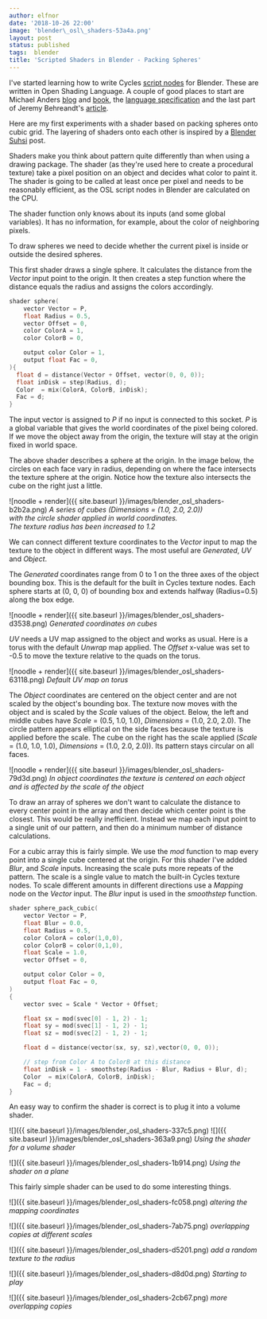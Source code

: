 ```yaml
---
author: elfnor
date: '2018-10-26 22:00'
image: 'blender\_osl\_shaders-53a4a.png'
layout: post
status: published
tags:  blender
title: 'Scripted Shaders in Blender - Packing Spheres'
---
```


I\'ve started learning how to write Cycles [script nodes]() for Blender. These are written in Open Shading Language. A couple of good places to start are Michael Anders [blog](https://blog.michelanders.nl/search/label/osl) and [book](https://blendermarket.com/products/open-shading-language-for-blender), the [language specification](https://github.com/imageworks/OpenShadingLanguage/blob/master/src/doc/osl-languagespec.pdf) and the last part of Jeremy Behreandt\'s [article](https://medium.com/@behreajj/creative-coding-in-blender-a-primer-53e79ff71e).

Here are my first experiments with a shader based on packing spheres onto cubic grid. The layering of shaders onto each other is inspired by a [Blender Suhsi](https://blendersushi.blogspot.com/2013/08/osl-disk-grid.html) post.

Shaders make you think about pattern quite differently than when using a drawing package. The shader (as they\'re used here to create a procedural texture) take a pixel position on an object and decides what color to paint it. The shader is going to be called at least once per pixel and needs to be reasonably efficient, as the OSL script nodes in Blender are calculated on the CPU.

The shader function only knows about its inputs (and some global variables). It has no information, for example, about the color of neighboring pixels.

To draw spheres we need to decide whether the current pixel is inside or outside the desired spheres.

This first shader draws a single sphere. It calculates the distance from the *Vector* input point to the origin. It then creates a step function where the distance equals the radius and assigns the colors accordingly.

```c
shader sphere(
    vector Vector = P,    
    float Radius = 0.5,
    vector Offset = 0,
    color ColorA = 1,
    color ColorB = 0,

    output color Color = 1,
    output float Fac = 0,
){
  float d = distance(Vector + Offset, vector(0, 0, 0));
  float inDisk = step(Radius, d);
  Color  = mix(ColorA, ColorB, inDisk);
  Fac = d;
}
```

The input vector is assigned to *P* if no input is connected to this socket. *P* is a global variable that gives the world coordinates of the pixel being colored. If we move the object away from the origin, the texture will stay at the origin fixed in world space.

The above shader describes a sphere at the origin. In the image below, the circles on each face vary in radius, depending on where the face intersects the texture sphere at the origin. Notice how the texture also intersects the cube on the right just a little.

![noodle + render]({{ site.baseurl }}/images/blender_osl_shaders-b2b2a.png)
*A series of cubes (Dimensions = (1.0, 2.0, 2.0))\
with the circle shader applied in world coordinates.\
The texture radius has been increased to 1.2*

We can connect different texture coordinates to the *Vector* input to map the texture to the object in different ways. The most useful are *Generated*, *UV* and *Object*.

The *Generated* coordinates range from 0 to 1 on the three axes of the object bounding box. This is the default for the built in Cycles texture nodes. Each sphere starts at (0, 0, 0) of bounding box and extends halfway (Radius=0.5) along the box edge.

![noodle + render]({{ site.baseurl }}/images/blender_osl_shaders-d3538.png)
*Generated coordinates on cubes*

*UV* needs a UV map assigned to the object and works as usual. Here is a torus with the default *Unwrap* map applied. The *Offset* x-value was set to -0.5 to move the texture relative to the quads on the torus.

![noodle + render]({{ site.baseurl }}/images/blender_osl_shaders-63118.png)
*Default UV map on torus*

The *Object* coordinates are centered on the object center and are not scaled by the object\'s bounding box. The texture now moves with the object and is scaled by the *Scale* values of the object. Below, the left and middle cubes have *Scale* = (0.5, 1.0, 1.0), *Dimensions* = (1.0, 2.0, 2.0). The circle pattern appears elliptical on the side faces because the texture is applied before the scale. The cube on the right has the scale applied (*Scale* = (1.0, 1.0, 1.0), *Dimensions* = (1.0, 2.0, 2.0)). Its pattern stays circular on all faces.

![noodle + render]({{ site.baseurl }}/images/blender_osl_shaders-79d3d.png)
*In object coordinates the texture is centered on each object and is affected by the scale of the object*

To draw an array of spheres we don\'t want to calculate the distance to every center point in the array and then decide which center point is the closest. This would be really inefficient. Instead we map each input point to a single unit of our pattern, and then do a minimum number of distance calculations.

For a cubic array this is fairly simple. We use the *mod* function to map every point into a single cube centered at the origin. For this shader I\'ve added *Blur*, and *Scale* inputs. Increasing the scale puts more repeats of the pattern. The scale is a single value to match the built-in Cycles texture nodes. To scale different amounts in different directions use a *Mapping* node on the *Vector* input. The *Blur* input is used in the *smoothstep* function.

```c
shader sphere_pack_cubic(  
    vector Vector = P,
    float Blur = 0.0,
    float Radius = 0.5,
    color ColorA = color(1,0,0),
    color ColorB = color(0,1,0),
    float Scale = 1.0,
    vector Offset = 0,

    output color Color = 0,  
    output float Fac = 0,
)  
{  
    vector svec = Scale * Vector + Offset;

    float sx = mod(svec[0] - 1, 2) - 1;  
    float sy = mod(svec[1] - 1, 2) - 1;   
    float sz = mod(svec[2] - 1, 2) - 1;  

    float d = distance(vector(sx, sy, sz),vector(0, 0, 0));  

    // step from Color A to ColorB at this distance
    float inDisk = 1 - smoothstep(Radius - Blur, Radius + Blur, d);
    Color  = mix(ColorA, ColorB, inDisk);
    Fac = d;  
}
```

An easy way to confirm the shader is correct is to plug it into a volume shader.

![]({{ site.baseurl }}/images/blender_osl_shaders-337c5.png)
![]({{ site.baseurl }}/images/blender_osl_shaders-363a9.png)
*Using the shader for a volume shader*

![]({{ site.baseurl }}/images/blender_osl_shaders-1b914.png)
*Using the shader on a plane*

This fairly simple shader can be used to do some interesting things.

![]({{ site.baseurl }}/images/blender_osl_shaders-fc058.png)
*altering the mapping coordinates*

![]({{ site.baseurl }}/images/blender_osl_shaders-7ab75.png)
*overlapping copies at different scales*

![]({{ site.baseurl }}/images/blender_osl_shaders-d5201.png)
*add a random texture to the radius*

![]({{ site.baseurl }}/images/blender_osl_shaders-d8d0d.png)
*Starting to play*

![]({{ site.baseurl }}/images/blender_osl_shaders-2cb67.png)
*more overlapping copies*
